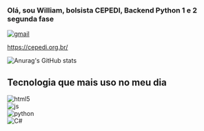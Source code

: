 ### Olá, sou William, bolsista CEPEDI, Backend Python 1 e 2 segunda fase
[![gmail](https://img.shields.io/badge/Gmail-D14836?style=for-the-badge&logo=gmail&logoColor=white)](mailto:microempreedendorwa@gmail.com)

https://cepedi.org.br/

![Anurag's GitHub stats](https://github-readme-stats.vercel.app/api?username=wil258&show=dracula)

## Tecnologia que mais uso no meu dia

<div style="display:inline-block">  
  <img align="center" alt="html5" src="https://img.shields.io/badge/HTML5-E34F26?style=for-the-badge&logo=html5&logoColor=white">
</div>
<br>
<div style="display:inline-block">  
  <img align="center" alt="js" src="https://img.shields.io/badge/JavaScript-323330?style=for-the-badge&logo=javascript&logoColor=F7DF1E"/>
</div>
<br>
<div style="display:inline-block">
  <img align="center" alt="python" src="https://img.shields.io/badge/Python-14354C?style=for-the-badge&logo=python&logoColor=white">
</div>
<br>
<div style="display:inline-block">
  <img align="center" alt="C#" src="https://img.shields.io/badge/C%23-239120?style=for-the-badge&logo=csharp&logoColor=white">
</div>





  




